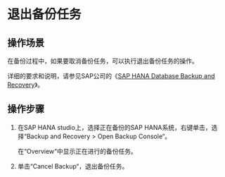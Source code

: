 # 退出备份任务<a name="saphana_02_0059"></a>

## 操作场景<a name="zh-cn_topic_0064225094_section20102954185315"></a>

在备份过程中，如果要取消备份任务，可以执行退出备份任务的操作。

详细的要求和说明，请参见SAP公司的《[SAP HANA Database Backup and Recovery](https://help.sap.com/viewer/6b94445c94ae495c83a19646e7c3fd56/2.0.01/en-US/c4663eabbb571014923a90c70cec566c.html)》。

## 操作步骤<a name="zh-cn_topic_0064225094_section437313595419"></a>

1.  在SAP HANA studio上，选择正在备份的SAP HANA系统，右键单击，选择“Backup and Recovery  \>  Open Backup Console“。

    在“Overview“中显示正在进行的备份任务。

2.  单击“Cancel Backup“，退出备份任务。

